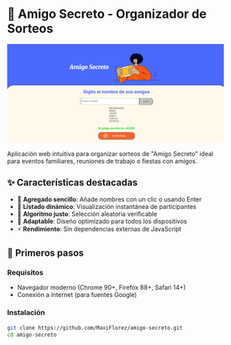# 🎉 Amigo Secreto - Organizador de Sorteos

![Interfaz de la aplicación](assets/amigo.png) <!-- Ruta actualizada -->

Aplicación web intuitiva para organizar sorteos de "Amigo Secreto" ideal para eventos familiares, reuniones de trabajo o fiestas con amigos.

## ✨ Características destacadas

- 🎯 **Agregado sencillo**: Añade nombres con un clic o usando Enter
- 📌 **Listado dinámico**: Visualización instantánea de participantes
- 🎰 **Algoritmo justo**: Selección aleatoria verificable
- 📱 **Adaptable**: Diseño optimizado para todos los dispositivos
- ⚡ **Rendimiento**: Sin dependencias externas de JavaScript

## 🚀 Primeros pasos

### Requisitos
- Navegador moderno (Chrome 90+, Firefox 88+, Safari 14+)
- Conexión a internet (para fuentes Google)

### Instalación
```bash
git clone https://github.com/MaxiFlorez/amigo-secreto.git
cd amigo-secreto
